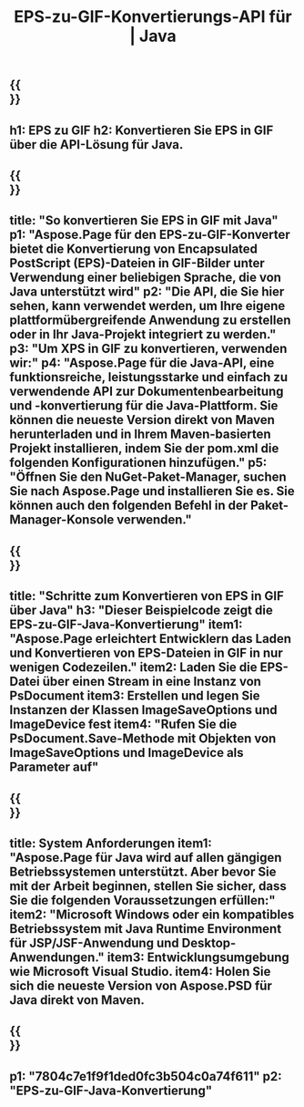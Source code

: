 ﻿---
translation: true
template: /_templates/_conversion-child-java.md
title: EPS-zu-GIF-Konvertierungs-API für | Java
url: /java/conversion/eps-to-gif/
description: Beispiel-Java-Konvertierungscode für das EPS-Format in eine GIF-Datei. Verwenden Sie diesen Beispielcode, um EPS in GIF in jeder Web- oder Desktop-Java-basierten Anwendung zu konvertieren.
informat: EPS
outformat: GIF
otherformats: XPS PS
---

{{<section banner>}}
---
h1: EPS zu GIF
h2: Konvertieren Sie EPS in GIF über die API-Lösung für Java.
---

{{<section overview>}}
---
title: "So konvertieren Sie EPS in GIF mit Java"
p1: "Aspose.Page für den EPS-zu-GIF-Konverter bietet die Konvertierung von Encapsulated PostScript (EPS)-Dateien in GIF-Bilder unter Verwendung einer beliebigen Sprache, die von Java unterstützt wird"
p2: "Die API, die Sie hier sehen, kann verwendet werden, um Ihre eigene plattformübergreifende Anwendung zu erstellen oder in Ihr Java-Projekt integriert zu werden."
p3: "Um XPS in GIF zu konvertieren, verwenden wir:"
p4: "Aspose.Page für die Java-API, eine funktionsreiche, leistungsstarke und einfach zu verwendende API zur Dokumentenbearbeitung und -konvertierung für die Java-Plattform. Sie können die neueste Version direkt von Maven herunterladen und in Ihrem Maven-basierten Projekt installieren, indem Sie der pom.xml die folgenden Konfigurationen hinzufügen."
p5: "Öffnen Sie den NuGet-Paket-Manager, suchen Sie nach Aspose.Page und installieren Sie es. Sie können auch den folgenden Befehl in der Paket-Manager-Konsole verwenden."
---

{{<section feature1>}}
---
title: "Schritte zum Konvertieren von EPS in GIF über Java"
h3: "Dieser Beispielcode zeigt die EPS-zu-GIF-Java-Konvertierung"
item1: "Aspose.Page erleichtert Entwicklern das Laden und Konvertieren von EPS-Dateien in GIF in nur wenigen Codezeilen."
item2: Laden Sie die EPS-Datei über einen Stream in eine Instanz von PsDocument
item3: Erstellen und legen Sie Instanzen der Klassen ImageSaveOptions und ImageDevice fest
item4: "Rufen Sie die PsDocument.Save-Methode mit Objekten von ImageSaveOptions und ImageDevice als Parameter auf"
---

{{<section feature2>}}
---
title: System Anforderungen
item1: "Aspose.Page für Java wird auf allen gängigen Betriebssystemen unterstützt. Aber bevor Sie mit der Arbeit beginnen, stellen Sie sicher, dass Sie die folgenden Voraussetzungen erfüllen:"
item2: "Microsoft Windows oder ein kompatibles Betriebssystem mit Java Runtime Environment für JSP/JSF-Anwendung und Desktop-Anwendungen."
item3: Entwicklungsumgebung wie Microsoft Visual Studio.
item4: Holen Sie sich die neueste Version von Aspose.PSD für Java direkt von Maven.
---

{{<section gist>}}
---
p1: "7804c7e1f9f1ded0fc3b504c0a74f611"
p2: "EPS-zu-GIF-Java-Konvertierung"
---

